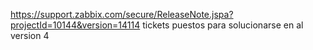 https://support.zabbix.com/secure/ReleaseNote.jspa?projectId=10144&version=14114
tickets puestos para solucionarse en al version 4
